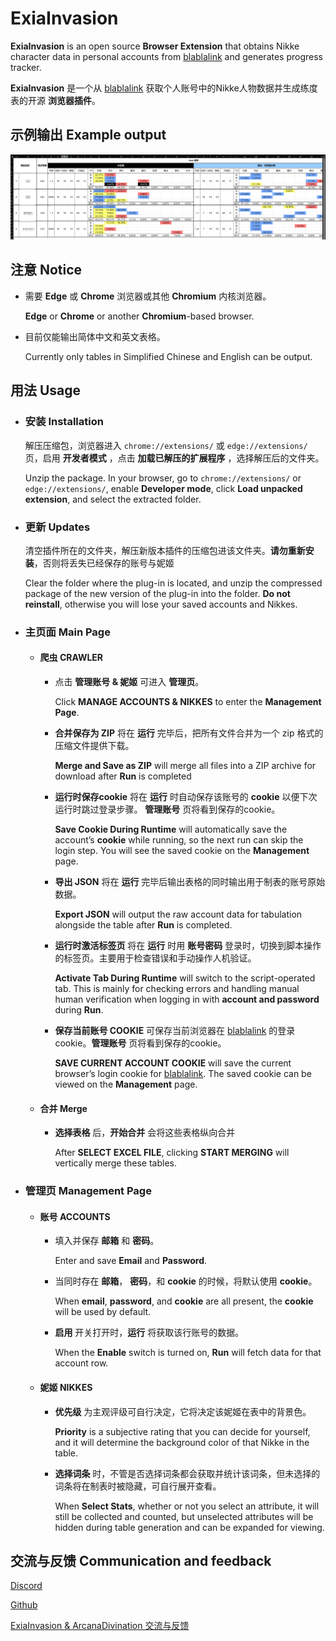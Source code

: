 # ExiaInvasion

**ExiaInvasion** is an open source **Browser Extension** that obtains Nikke character data in personal accounts from [blablalink](https://www.blablalink.com/) and generates progress tracker.

**ExiaInvasion** 是一个从 [blablalink](https://www.blablalink.com/) 获取个人账号中的Nikke人物数据并生成练度表的开源 **浏览器插件**。





## 示例输出 Example output



![示例输出](/示例输出.png)





## 注意 Notice

- 需要 **Edge** 或 **Chrome** 浏览器或其他 **Chromium** 内核浏览器。

	**Edge** or **Chrome** or another **Chromium**-based browser.
	
	
	


- 目前仅能输出简体中文和英文表格。

	Currently only tables in Simplified Chinese and English can be output.
  
  



## 用法 Usage

- ### 安装 Installation
  
	解压压缩包，浏览器进入 `chrome://extensions/` 或 `edge://extensions/` 页，启用 **开发者模式** ，点击 **加载已解压的扩展程序** ，选择解压后的文件夹。
  
  Unzip the package. In your browser, go to `chrome://extensions/` or `edge://extensions/`, enable **Developer mode**, click **Load unpacked extension**, and select the extracted folder.
  
  
  
-  ### 更新 Updates

	清空插件所在的文件夹，解压新版本插件的压缩包进该文件夹。**请勿重新安装**，否则将丢失已经保存的账号与妮姬

	Clear the folder where the plug-in is located, and unzip the compressed package of the new version of the plug-in into the folder. **Do not reinstall**, otherwise you will lose your saved accounts and Nikkes.

  


- ### 主页面 Main Page

	- #### 爬虫 CRAWLER

		- 点击 **管理账号 & 妮姬** 可进入 **管理页**。

			Click **MANAGE ACCOUNTS & NIKKES** to enter the **Management Page**.

			 

		- **合并保存为 ZIP** 将在 **运行** 完毕后，把所有文件合并为一个 zip 格式的压缩文件提供下载。

			**Merge and Save as ZIP** will merge all files into a ZIP archive for download after **Run** is completed

			

		- **运行时保存cookie** 将在 **运行** 时自动保存该账号的 **cookie** 以便下次运行时跳过登录步骤。 **管理账号** 页将看到保存的cookie。

			**Save Cookie During Runtime** will automatically save the account’s **cookie** while running, so the next run can skip the login step. You will see the saved cookie on the **Management** page.

			

		- **导出 JSON** 将在 **运行** 完毕后输出表格的同时输出用于制表的账号原始数据。

			**Export JSON** will output the raw account data for tabulation alongside the table after **Run** is completed.

			

		- **运行时激活标签页** 将在 **运行** 时用 **账号密码** 登录时，切换到脚本操作的标签页。主要用于检查错误和手动操作人机验证。

			**Activate Tab During Runtime** will switch to the script-operated tab. This is mainly for checking errors and handling manual human verification when logging in with **account and password** during **Run**.

			

		- **保存当前账号 COOKIE** 可保存当前浏览器在 [blablalink](https://www.blablalink.com/) 的登录cookie。**管理账号** 页将看到保存的cookie。

			**SAVE CURRENT ACCOUNT COOKIE** will save the current browser’s login cookie for [blablalink](https://www.blablalink.com/). The saved cookie can be viewed on the **Management** page.

		

	- #### 合并 Merge

		- **选择表格** 后，**开始合并** 会将这些表格纵向合并

			After **SELECT EXCEL FILE**, clicking **START MERGING** will vertically merge these tables.



- ### 管理页 Management Page

	- #### 账号 ACCOUNTS

		- 填入并保存 **邮箱** 和 **密码**。

			Enter and save **Email** and **Password**.

	  	

		- 当同时存在 **邮箱**， **密码**，和 **cookie** 的时候，将默认使用 **cookie**。

			When **email**, **password**, and **cookie** are all present, the **cookie** will be used by default.

	  	

		- **启用** 开关打开时，**运行** 将获取该行账号的数据。
	
			When the **Enable** switch is turned on, **Run** will fetch data for that account row.
	
	  	
	
	- #### 妮姬 NIKKES

		- **优先级** 为主观评级可自行决定，它将决定该妮姬在表中的背景色。
		
			**Priority** is a subjective rating that you can decide for yourself, and it will determine the background color of that Nikke in the table.
			
			
			
		- **选择词条** 时，不管是否选择词条都会获取并统计该词条，但未选择的词条将在制表时被隐藏，可自行展开查看。
		
			When **Select Stats**, whether or not you select an attribute, it will still be collected and counted, but unselected attributes will be hidden during table generation and can be expanded for viewing.






## 交流与反馈 Communication and feedback

[Discord](https://discord.gg/rN7CrqmY)

[Github](https://github.com/IsolateOB/ExiaInvasion)

[ExiaInvasion & ArcanaDivination 交流与反馈](https://qm.qq.com/q/CDQMjjV1Li)

